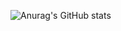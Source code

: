 ![Anurag's GitHub stats](https://github-readme-stats.vercel.app/api?username=Visheshw010&show_icons=true&theme=radical)
